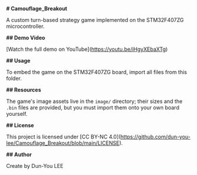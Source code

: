 **# Camouflage\_Breakout**

A custom turn-based strategy game implemented on the STM32F407ZG microcontroller.


**## Demo Video**

\[Watch the full demo on YouTube](https://youtu.be/iHgyXEbaXTg)


**## Usage**

To embed the game on the STM32F407ZG board, import all files from this folder.


**## Resources**

The game's image assets live in the `image/` directory; their sizes and the `.bin` files are provided, but you must import them onto your own board yourself.


**## License**

This project is licensed under \[CC BY-NC 4.0](https://github.com/dun-you-lee/Camouflage_Breakout/blob/main/LICENSE).


**## Author**


Create by Dun-You LEE




